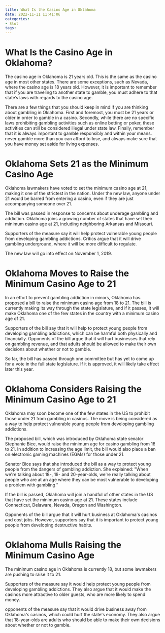 ```yaml
---
title: What Is the Casino Age in Oklahoma
date: 2022-11-11 11:41:06
categories:
- Slot
tags:
---
```



#  What Is the Casino Age in Oklahoma?

The casino age in Oklahoma is 21 years old. This is the same as the casino age in most other states. There are some exceptions, such as Nevada, where the casino age is 18 years old. However, it is important to remember that if you are traveling to another state to gamble, you must adhere to that state’s laws with regards to the casino age.

There are a few things that you should keep in mind if you are thinking about gambling in Oklahoma. First and foremost, you must be 21 years or older in order to gamble in a casino. Secondly, while there are no specific laws prohibiting gambling activities such as online betting or poker, these activities can still be considered illegal under state law. Finally, remember that it is always important to gamble responsibly and within your means. never gamble more than you can afford to lose, and always make sure that you have money set aside for living expenses.

#  Oklahoma Sets 21 as the Minimum Casino Age

Oklahoma lawmakers have voted to set the minimum casino age at 21, making it one of the strictest in the nation. Under the new law, anyone under 21 would be barred from entering a casino, even if they are just accompanying someone over 21.

The bill was passed in response to concerns about underage gambling and addiction. Oklahoma joins a growing number of states that have set their minimum casino age at 21, including neighboring Arkansas and Missouri.

Supporters of the measure say it will help protect vulnerable young people from developing gambling addictions. Critics argue that it will drive gambling underground, where it will be more difficult to regulate.

The new law will go into effect on November 1, 2019.

#  Oklahoma Moves to Raise the Minimum Casino Age to 21

In an effort to prevent gambling addiction in minors, Oklahoma has proposed a bill to raise the minimum casino age from 18 to 21. The bill is currently making its way through the state legislature, and if it passes, it will make Oklahoma one of the few states in the country with a minimum casino age of 21.

Supporters of the bill say that it will help to protect young people from developing gambling addictions, which can be harmful both physically and financially. Opponents of the bill argue that it will hurt businesses that rely on gambling revenue, and that adults should be allowed to make their own decisions about whether or not to gamble.

So far, the bill has passed through one committee but has yet to come up for a vote in the full state legislature. If it is approved, it will likely take effect later this year.

#  Oklahoma Considers Raising the Minimum Casino Age to 21

Oklahoma may soon become one of the few states in the US to prohibit those under 21 from gambling in casinos. The move is being considered as a way to help protect vulnerable young people from developing gambling addictions.

The proposed bill, which was introduced by Oklahoma state senator Stephanie Bice, would raise the minimum age for casino gambling from 18 to 21. In addition to increasing the age limit, the bill would also place a ban on electronic gaming machines (EGMs) for those under 21.

Senator Bice says that she introduced the bill as a way to protect young people from the dangers of gambling addiction. She explained: "When we're talking about 18-, 19- and 20-year-olds, we're really talking about people who are at an age where they can be most vulnerable to developing a problem with gambling."

If the bill is passed, Oklahoma will join a handful of other states in the US that have set the minimum casino age at 21. These states include Connecticut, Delaware, Nevada, Oregon and Washington.

Opponents of the bill argue that it will hurt business at Oklahoma's casinos and cost jobs. However, supporters say that it is important to protect young people from developing destructive habits.

#  Oklahoma Mulls Raising the Minimum Casino Age

The minimum casino age in Oklahoma is currently 18, but some lawmakers are pushing to raise it to 21.

Supporters of the measure say it would help protect young people from developing gambling addictions. They also argue that it would make the casinos more attractive to older guests, who are more likely to spend money.

 opponents of the measure say that it would drive business away from Oklahoma's casinos, which could hurt the state's economy. They also argue that 18-year-olds are adults who should be able to make their own decisions about whether or not to gamble.